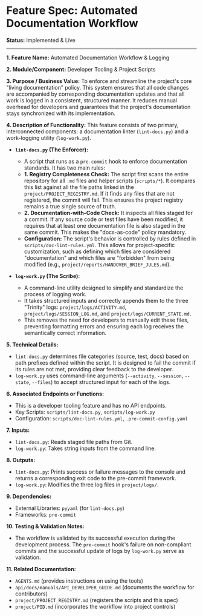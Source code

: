 # Feature Spec: Automated Documentation Workflow

**Status:** Implemented & Live

---

**1. Feature Name:**
Automated Documentation Workflow & Logging

**2. Module/Component:**
Developer Tooling & Project Scripts

**3. Purpose / Business Value:**
To enforce and streamline the project's core "living documentation" policy. This system ensures that all code changes are accompanied by corresponding documentation updates and that all work is logged in a consistent, structured manner. It reduces manual overhead for developers and guarantees that the project's documentation stays synchronized with its implementation.

**4. Description of Functionality:**
This feature consists of two primary, interconnected components: a documentation linter (`lint-docs.py`) and a work-logging utility (`log-work.py`).

*   **`lint-docs.py` (The Enforcer):**
    *   A script that runs as a `pre-commit` hook to enforce documentation standards. It has two main rules:
    *   **1. Registry Completeness Check:** The script first scans the entire repository for all `.md` files and helper scripts (`scripts/*`). It compares this list against all the file paths linked in the `project/PROJECT_REGISTRY.md`. If it finds any files that are not registered, the commit will fail. This ensures the project registry remains a true single source of truth.
    *   **2. Documentation-with-Code Check:** It inspects all files staged for a commit. If any source code or test files have been modified, it requires that at least one documentation file is also staged in the same commit. This makes the "docs-as-code" policy mandatory.
    *   **Configuration:** The script's behavior is controlled by rules defined in `scripts/doc-lint-rules.yml`. This allows for project-specific customization, such as defining which files are considered "documentation" and which files are "forbidden" from being modified (e.g., `project/reports/HANDOVER_BRIEF_JULES.md`).

*   **`log-work.py` (The Scribe):**
    *   A command-line utility designed to simplify and standardize the process of logging work.
    *   It takes structured inputs and correctly appends them to the three "Trinity" logs: `project/logs/ACTIVITY.md`, `project/logs/SESSION_LOG.md`, and `project/logs/CURRENT_STATE.md`.
    *   This removes the need for developers to manually edit these files, preventing formatting errors and ensuring each log receives the semantically correct information.

**5. Technical Details:**
*   `lint-docs.py` determines file categories (source, test, docs) based on path prefixes defined within the script. It is designed to fail the commit if its rules are not met, providing clear feedback to the developer.
*   `log-work.py` uses command-line arguments (`--activity`, `--session`, `--state`, `--files`) to accept structured input for each of the logs.

**6. Associated Endpoints or Functions:**
*   This is a developer tooling feature and has no API endpoints.
*   Key Scripts: `scripts/lint-docs.py`, `scripts/log-work.py`
*   Configuration: `scripts/doc-lint-rules.yml`, `.pre-commit-config.yaml`

**7. Inputs:**
*   `lint-docs.py`: Reads staged file paths from Git.
*   `log-work.py`: Takes string inputs from the command line.

**8. Outputs:**
*   `lint-docs.py`: Prints success or failure messages to the console and returns a corresponding exit code to the pre-commit framework.
*   `log-work.py`: Modifies the three log files in `project/logs/`.

**9. Dependencies:**
*   External Libraries: `pyyaml` (for `lint-docs.py`)
*   Frameworks: `pre-commit`

**10. Testing & Validation Notes:**
*   The workflow is validated by its successful execution during the development process. The `pre-commit` hook's failure on non-compliant commits and the successful update of logs by `log-work.py` serve as validation.

**11. Related Documentation:**
*   `AGENTS.md` (provides instructions on using the tools)
*   `api/docs/manuals/API_DEVELOPER_GUIDE.md` (documents the workflow for contributors)
*   `project/PROJECT_REGISTRY.md` (registers the scripts and this spec)
*   `project/PID.md` (incorporates the workflow into project controls)
